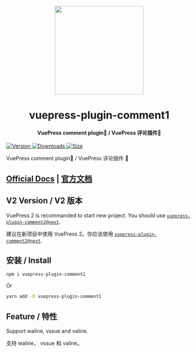 <!-- markdownlint-disable -->
<p align="center">
  <img width="240" src="https://vuepress-theme-hope.github.io/v1/logo.svg" style="text-align: center;"/>
</p>
<h1 align="center">vuepress-plugin-comment1</h1>
<h4 align="center">VuePress comment plugin💬 / VuePress 评论插件💬</h4>

[![Version](https://img.shields.io/npm/v/vuepress-plugin-comment1.svg?style=flat-square&logo=npm) ![Downloads](https://img.shields.io/npm/dm/vuepress-plugin-comment1.svg?style=flat-square&logo=npm) ![Size](https://img.shields.io/bundlephobia/min/vuepress-plugin-comment1?style=flat-square&logo=npm)](https://www.npmjs.com/package/vuepress-plugin-comment1)

<!-- markdownlint-restore -->

VuePress comment plugin💬 / VuePress 评论插件 💬

## [Official Docs](https://vuepress-theme-hope.github.io/v1/comment/) | [官方文档](https://vuepress-theme-hope.gitee.io/v1/comment/zh/)

## V2 Version / V2 版本

VuePress 2 is recommanded to start new project. You should use [`vuepress-plugin-comment2@next`](https://vuepress-theme-hope.github.io/v2/comment/).

建议在新项目中使用 VuePress 2。你应该使用 [`vuepress-plugin-comment2@next`](https://vuepress-theme-hope.gitee.io/v2/comment/zh/).

## 安装 / Install

```bash
npm i vuepress-plugin-comment1
```

Or

```bash
yarn add -D vuepress-plugin-comment1
```

## Feature / 特性

Support waline, vssue and valine.

支持 waline， vssue 和 valine。
